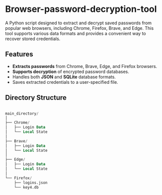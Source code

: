 # Browser-password-decryption-tool


A Python script designed to extract and decrypt saved passwords from popular web browsers, including Chrome, Firefox, Brave, and Edge. This tool supports various data formats and provides a convenient way to recover stored credentials.

## Features

- **Extracts passwords** from Chrome, Brave, Edge, and Firefox browsers.
- **Supports decryption** of encrypted password databases.
- Handles both **JSON** and **SQLite** database formats.
- Saves extracted credentials to a user-specified file.

## Directory Structure
  ```sql

  main_directory/
  │
  ├── Chrome/
  │   ├── Login Data
  │   └── Local State
  │
  ├── Brave/
  │   ├── Login Data
  │   └── Local State
  │
  ├── Edge/
  │   ├── Login Data
  │   └── Local State
  │
  └── Firefox/
      ├── logins.json
      └── key4.db



